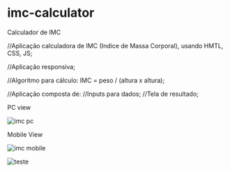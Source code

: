 # imc-calculator
Calculador de IMC

//Aplicação calculadora de IMC (Indice de Massa Corporal), usando HMTL, CSS, JS;

//Aplicação responsiva;

//Algoritmo para cálculo:  IMC = peso / (altura x altura);

//Aplicação composta de:
//Inputs para dados;
//Tela de resultado;

PC view

![imc pc](https://github.com/user-attachments/assets/2e665fbf-2b4d-4383-9b45-bd3edece2782)

Mobile View

![imc mobile](https://github.com/user-attachments/assets/47642ca6-38ee-4804-9397-373577277cff)

![teste](https://github.com/user-attachments/assets/9f41af26-c5cd-453b-ad92-ccc1366e03a1)

